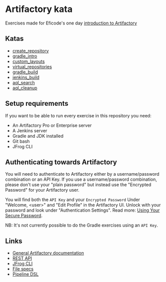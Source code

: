 # Artifactory kata

Exercises made for Eficode's one day [introduction to Artifactory](https://www.eficode.com/academy/introduction-artifactory)

## Katas

- [create_repository](./create_repository/README.md)
- [gradle_intro](./gradle_intro/README.md)
- [custom_layouts](./custom_layouts/README.md)
- [virtual_repositories](./virtual_repositories/README.md)
- [gradle_build](./gradle_build/README.md)
- [jenkins_build](./jenkins_build/README.md)
- [aql_search](./aql_search/README.md)
- [aql_cleanup](./aql_clean_up/README.md)

## Setup requirements

If you want to be able to run every exercise in this repository you need:

- An Artifactory Pro or Enterprise server
- A Jenkins server
- Gradle and JDK installed
- Git bash
- JFrog CLI

## Authenticating towards Artifactory

You will need to authenticate to Artifactory either by a username/password
 combination or an API Key. If you use a username/password combination, please
 don't use your "plain password" but instead use the "Encrypted Password" for
 your Artifactory user.

You will find both the `API Key` and your `Encrypted Password` Under
 "Welcome, \<user\>" and "Edit Profile" in the Artifactory UI.
 Unlock with your password and look under "Authentication Settings".
 Read more: [Using Your Secure Password](https://www.jfrog.com/confluence/display/RTF/Centrally+Secure+Passwords).

NB: It's not currently possible to do the Gradle exercises using an `API Key`.

## Links

- [General Artifactory documentation](https://www.jfrog.com/confluence/pages/viewpage.action?pageId=46107472)
- [REST API](https://www.jfrog.com/confluence/display/RTF/Artifactory+REST+API)
- [JFrog CLI](https://www.jfrog.com/confluence/display/CLI/JFrog+CLI)
- [File specs](https://www.jfrog.com/confluence/display/RTF/Using+File+Specs#UsingFileSpecs-Overview)
- [Pipeline DSL](https://www.jfrog.com/confluence/display/RTF/Working+With+Pipeline+Jobs+in+Jenkins)
